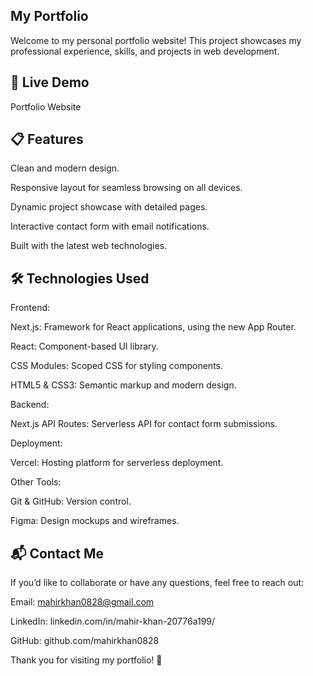 ## My Portfolio

Welcome to my personal portfolio website! This project showcases my professional experience, skills, and projects in web development.

## 🚀 Live Demo

Portfolio Website

## 📋 Features

Clean and modern design.

Responsive layout for seamless browsing on all devices.

Dynamic project showcase with detailed pages.

Interactive contact form with email notifications.

Built with the latest web technologies.

## 🛠️ Technologies Used

Frontend:

Next.js: Framework for React applications, using the new App Router.

React: Component-based UI library.

CSS Modules: Scoped CSS for styling components.

HTML5 & CSS3: Semantic markup and modern design.

Backend:

Next.js API Routes: Serverless API for contact form submissions.

Deployment:

Vercel: Hosting platform for serverless deployment.

Other Tools:

Git & GitHub: Version control.

Figma: Design mockups and wireframes.

## 📬 Contact Me

If you’d like to collaborate or have any questions, feel free to reach out:

Email: mahirkhan0828@gmail.com

LinkedIn: linkedin.com/in/mahir-khan-20776a199/

GitHub: github.com/mahirkhan0828

Thank you for visiting my portfolio! 🚀

